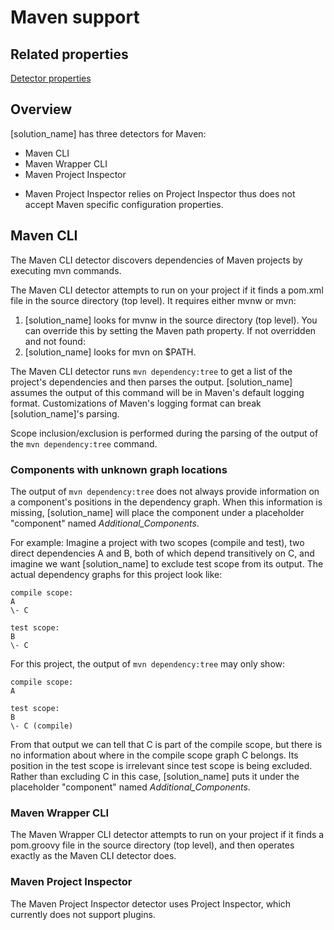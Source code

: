 # Maven support

## Related properties

[Detector properties](../properties/detectors/maven.md)

## Overview

[solution_name] has three detectors for Maven:

* Maven CLI
* Maven Wrapper CLI
* Maven Project Inspector

<note type="Note">

* Maven Project Inspector relies on Project Inspector thus does not accept Maven specific configuration properties.
</note>

## Maven CLI

The Maven CLI detector discovers dependencies of Maven projects by executing mvn commands.

The Maven CLI detector attempts to run on your project if it finds a pom.xml file in the source directory (top level). It requires either mvnw or mvn:

1. [solution_name] looks for mvnw in the source directory (top level). You can override this by setting the Maven path property. If not overridden and not found:
1. [solution_name] looks for mvn on $PATH.

The Maven CLI detector runs `mvn dependency:tree` to get a list of the project's dependencies and then parses the output.
[solution_name] assumes the output of this command will be in Maven's default logging format. Customizations of Maven's logging format can break [solution_name]'s parsing.

Scope inclusion/exclusion is performed during the parsing of the output of the `mvn dependency:tree` command.

### Components with unknown graph locations

The output of `mvn dependency:tree` does not always provide information
on a component's positions in the dependency graph. When this information is missing,
[solution_name] will place the component under a placeholder "component" named *Additional_Components*.

For example: Imagine a project with two scopes (compile and test), two direct dependencies A and B,
both of which depend transitively on C, and imagine we want [solution_name] to exclude test scope from
its output. The actual dependency graphs for this project look like:
````
compile scope:
A
\- C

test scope:
B
\- C
````

For this project, the output of `mvn dependency:tree` may only show:
````
compile scope:
A

test scope:
B
\- C (compile)
````
From that output we can tell that C is part of the compile scope, but there is no information about where in the compile scope
graph C belongs. Its position in the test scope is irrelevant since test scope is being excluded. Rather than excluding C in this case,
[solution_name] puts it under the placeholder "component" named *Additional_Components*.

### Maven Wrapper CLI

The Maven Wrapper CLI detector attempts to run on your project if it finds a pom.groovy file in the source directory (top level), and then operates exactly as the Maven CLI detector does.

### Maven Project Inspector

The Maven Project Inspector detector uses Project Inspector, which currently does not support plugins.
